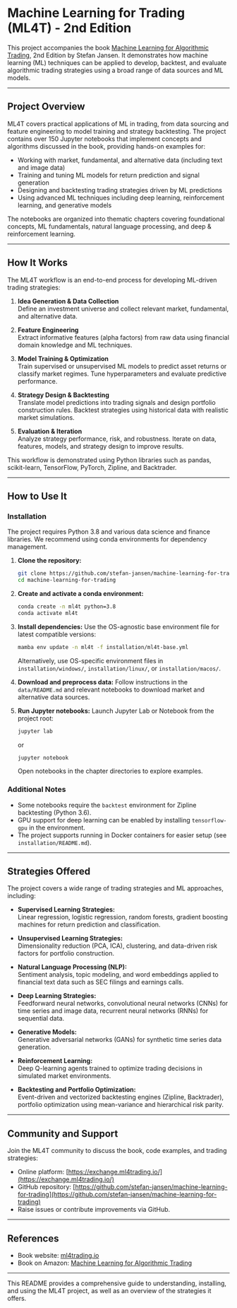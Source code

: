 # Machine Learning for Trading (ML4T) - 2nd Edition

This project accompanies the book [Machine Learning for Algorithmic Trading](https://www.amazon.com/Machine-Learning-Algorithmic-Trading-alternative/dp/1839217715), 2nd Edition by Stefan Jansen. It demonstrates how machine learning (ML) techniques can be applied to develop, backtest, and evaluate algorithmic trading strategies using a broad range of data sources and ML models.

---

## Project Overview

ML4T covers practical applications of ML in trading, from data sourcing and feature engineering to model training and strategy backtesting. The project contains over 150 Jupyter notebooks that implement concepts and algorithms discussed in the book, providing hands-on examples for:

- Working with market, fundamental, and alternative data (including text and image data)
- Training and tuning ML models for return prediction and signal generation
- Designing and backtesting trading strategies driven by ML predictions
- Using advanced ML techniques including deep learning, reinforcement learning, and generative models

The notebooks are organized into thematic chapters covering foundational concepts, ML fundamentals, natural language processing, and deep & reinforcement learning.

---

## How It Works

The ML4T workflow is an end-to-end process for developing ML-driven trading strategies:

1. **Idea Generation & Data Collection**  
   Define an investment universe and collect relevant market, fundamental, and alternative data.

2. **Feature Engineering**  
   Extract informative features (alpha factors) from raw data using financial domain knowledge and ML techniques.

3. **Model Training & Optimization**  
   Train supervised or unsupervised ML models to predict asset returns or classify market regimes. Tune hyperparameters and evaluate predictive performance.

4. **Strategy Design & Backtesting**  
   Translate model predictions into trading signals and design portfolio construction rules. Backtest strategies using historical data with realistic market simulations.

5. **Evaluation & Iteration**  
   Analyze strategy performance, risk, and robustness. Iterate on data, features, models, and strategy design to improve results.

This workflow is demonstrated using Python libraries such as pandas, scikit-learn, TensorFlow, PyTorch, Zipline, and Backtrader.

---

## How to Use It

### Installation

The project requires Python 3.8 and various data science and finance libraries. We recommend using conda environments for dependency management.

1. **Clone the repository:**
   ```bash
   git clone https://github.com/stefan-jansen/machine-learning-for-trading.git
   cd machine-learning-for-trading
   ```

2. **Create and activate a conda environment:**
   ```bash
   conda create -n ml4t python=3.8
   conda activate ml4t
   ```

3. **Install dependencies:**
   Use the OS-agnostic base environment file for latest compatible versions:
   ```bash
   mamba env update -n ml4t -f installation/ml4t-base.yml
   ```
   Alternatively, use OS-specific environment files in `installation/windows/`, `installation/linux/`, or `installation/macos/`.

4. **Download and preprocess data:**
   Follow instructions in the `data/README.md` and relevant notebooks to download market and alternative data sources.

5. **Run Jupyter notebooks:**
   Launch Jupyter Lab or Notebook from the project root:
   ```bash
   jupyter lab
   ```
   or
   ```bash
   jupyter notebook
   ```
   Open notebooks in the chapter directories to explore examples.

### Additional Notes

- Some notebooks require the `backtest` environment for Zipline backtesting (Python 3.6).
- GPU support for deep learning can be enabled by installing `tensorflow-gpu` in the environment.
- The project supports running in Docker containers for easier setup (see `installation/README.md`).

---

## Strategies Offered

The project covers a wide range of trading strategies and ML approaches, including:

- **Supervised Learning Strategies:**  
  Linear regression, logistic regression, random forests, gradient boosting machines for return prediction and classification.

- **Unsupervised Learning Strategies:**  
  Dimensionality reduction (PCA, ICA), clustering, and data-driven risk factors for portfolio construction.

- **Natural Language Processing (NLP):**  
  Sentiment analysis, topic modeling, and word embeddings applied to financial text data such as SEC filings and earnings calls.

- **Deep Learning Strategies:**  
  Feedforward neural networks, convolutional neural networks (CNNs) for time series and image data, recurrent neural networks (RNNs) for sequential data.

- **Generative Models:**  
  Generative adversarial networks (GANs) for synthetic time series data generation.

- **Reinforcement Learning:**  
  Deep Q-learning agents trained to optimize trading decisions in simulated market environments.

- **Backtesting and Portfolio Optimization:**  
  Event-driven and vectorized backtesting engines (Zipline, Backtrader), portfolio optimization using mean-variance and hierarchical risk parity.

---

## Community and Support

Join the ML4T community to discuss the book, code examples, and trading strategies:

- Online platform: [https://exchange.ml4trading.io/](https://exchange.ml4trading.io/)
- GitHub repository: [https://github.com/stefan-jansen/machine-learning-for-trading](https://github.com/stefan-jansen/machine-learning-for-trading)
- Raise issues or contribute improvements via GitHub.

---

## References

- Book website: [ml4trading.io](https://ml4trading.io)
- Book on Amazon: [Machine Learning for Algorithmic Trading](https://www.amazon.com/Machine-Learning-Algorithmic-Trading-alternative/dp/1839217715)

---

This README provides a comprehensive guide to understanding, installing, and using the ML4T project, as well as an overview of the strategies it offers.
